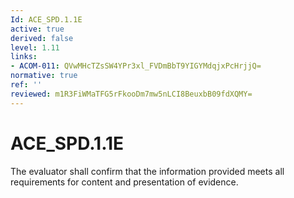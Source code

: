 ```yaml
---
Id: ACE_SPD.1.1E
active: true
derived: false
level: 1.11
links:
- ACOM-011: QVwMHcTZsSW4YPr3xl_FVDmBbT9YIGYMdqjxPcHrjjQ=
normative: true
ref: ''
reviewed: m1R3FiWMaTFG5rFkooDm7mw5nLCI8BeuxbB09fdXQMY=
---
```


# ACE_SPD.1.1E

The evaluator shall confirm that the information provided meets all requirements for content and presentation of evidence.